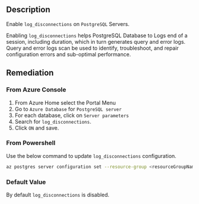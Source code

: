 ## Description

Enable `log_disconnections` on `PostgreSQL` Servers.

Enabling `log_disconnections` helps PostgreSQL Database to Logs end of a session, including duration, which in turn generates query and error logs. Query and error logs scan be used to identify, troubleshoot, and repair configuration errors and sub-optimal performance.

## Remediation

### From Azure Console

1. From Azure Home select the Portal Menu
2. Go to `Azure Database` for `PostgreSQL server`
3. For each database, click on `Server parameters`
4. Search for `log_disconnections`.
5. Click `ON` and save.

### From Powershell

Use the below command to update `log_disconnections` configuration.

```bash
az postgres server configuration set --resource-group <resourceGroupName> --server-name <serverName> --name log_disconnections --value on
```

### Default Value

By default `log_disconnections` is disabled.